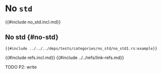 # No `std`

{{#include no_std.incl.md}}

## No std {#no-std}

```rust,editable
{{#include ../../../deps/tests/categories/no_std/no_std1.rs:example}}
```

{{#include refs.incl.md}}
{{#include ../../refs/link-refs.md}}

<div class="hidden">
TODO P2: write
</div>
